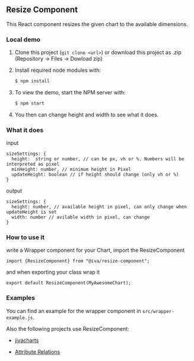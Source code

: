 ## Resize Component

This React component resizes the given chart to the available dimensions.

### Local demo

1. Clone this project (```git clone <url>```) or download this project as .zip (Repository -> Files -> Dowload zip)
2. Install required node modules with:

    ```bash
    $ npm install
    ```

3. To view the demo, start the NPM server with:

    ```bash
    $ npm start
    ```

4. You then can change height and width to see what it does.

### What it does

input

    sizeSettings: {
      height:  string or number, // can be px, vh or %. Numbers will be interpreted as pixel
      minHeight: number, // minimum height in Pixel
      updateHeight: boolean // if height should change (only vh or %)
    }

output

    sizeSettings: {
      height: number, // available height in pixel, can only change when updateHeight is set
      width: number // avilable width in pixel, can change
    }

### How to use it

write a Wrapper component for your Chart, import the ResizeComponent

    import {ResizeComponent} from "@iva/resize-component";

and when exporting your class wrap it

    export default ResizeComponent(MyAwesomeChart);

### Examples

You can find an example for the wrapper component in ```src/wrapper-example.js```.

Also the following projects use ResizeComponent:

* [jivacharts][1]
* [Attribute Relations][2]

  [1]: https://gitbucket.igd.fraunhofer.de/jburmeis/JivaChartsJS
  [2]: https://gitbucket.igd.fraunhofer.de/jburmeis/AttributeRelations